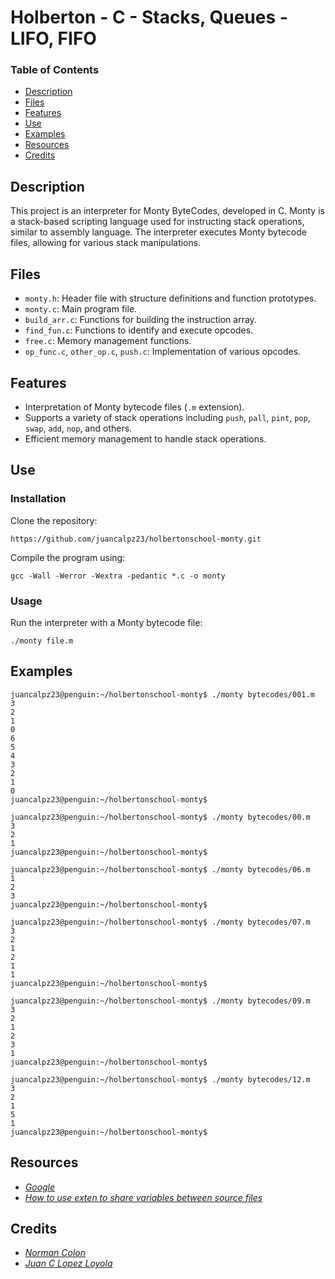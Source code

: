 # Holberton - C - Stacks, Queues - LIFO, FIFO

### Table of Contents

- [Description](#description)
- [Files](#files)
- [Features](features)
- [Use](#use)
- [Examples](#examples)
- [Resources](#resources)
- [Credits](#credits)

## Description

This project is an interpreter for Monty ByteCodes, developed in C. Monty is a stack-based scripting language used for instructing stack operations, similar to assembly language. The interpreter executes Monty bytecode files, allowing for various stack manipulations.

## Files

- `monty.h`: Header file with structure definitions and function prototypes.
- `monty.c`: Main program file.
- `build_arr.c`: Functions for building the instruction array.
- `find_fun.c`: Functions to identify and execute opcodes.
- `free.c`: Memory management functions.
- `op_func.c`, `other_op.c`, `push.c`: Implementation of various opcodes.

## Features

- Interpretation of Monty bytecode files (`.m` extension).
- Supports a variety of stack operations including `push`, `pall`, `pint`, `pop`, `swap`, `add`, `nop`, and others.
- Efficient memory management to handle stack operations.

## Use

### Installation

Clone the repository:
```shell
https://github.com/juancalpz23/holbertonschool-monty.git
```
Compile the program using:
```shell
gcc -Wall -Werror -Wextra -pedantic *.c -o monty
```

### Usage

Run the interpreter with a Monty bytecode file:
```shell
./monty file.m
```

## Examples

```
juancalpz23@penguin:~/holbertonschool-monty$ ./monty bytecodes/001.m
3
2
1
0
6
5
4
3
2
1
0
juancalpz23@penguin:~/holbertonschool-monty$
```

```
juancalpz23@penguin:~/holbertonschool-monty$ ./monty bytecodes/00.m
3
2
1
juancalpz23@penguin:~/holbertonschool-monty$
```
```
juancalpz23@penguin:~/holbertonschool-monty$ ./monty bytecodes/06.m
1
2
3
juancalpz23@penguin:~/holbertonschool-monty$
```
```
juancalpz23@penguin:~/holbertonschool-monty$ ./monty bytecodes/07.m
3
2
1
2
1
1
juancalpz23@penguin:~/holbertonschool-monty$
```
```
juancalpz23@penguin:~/holbertonschool-monty$ ./monty bytecodes/09.m
3
2
1
2
3
1
juancalpz23@penguin:~/holbertonschool-monty$
```
```
juancalpz23@penguin:~/holbertonschool-monty$ ./monty bytecodes/12.m
3
2
1
5
1
juancalpz23@penguin:~/holbertonschool-monty$
```
## Resources

- *[Google](https://intranet.hbtn.io/rltoken/0BnGxP9OJGM4vvO8SuXRvQ)*
- *[How to use exten to share variables between source files](https://intranet.hbtn.io/rltoken/LeTvCFCvcgkvd-6USy3yrA)*

## Credits

- *[Norman Colon](https://github.com/normancolon)*
- *[Juan C Lopez Loyola](https://github.com/juancalpz23)*
